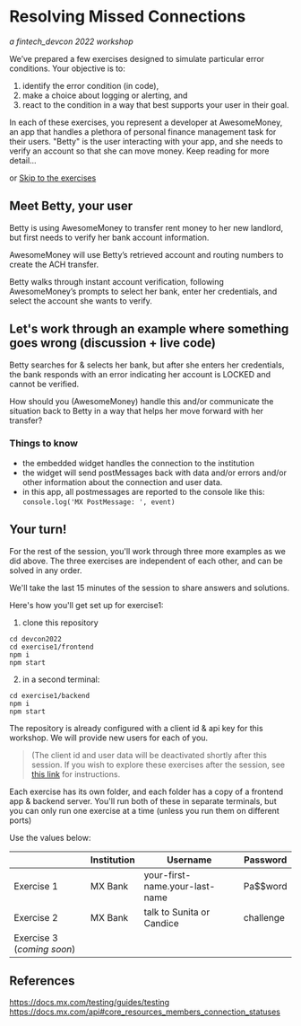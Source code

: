 # Resolving Missed Connections
_a fintech_devcon 2022 workshop_

We’ve prepared a few exercises designed to simulate particular error conditions.
Your objective is to:
1. identify the error condition (in code), 
2. make a choice about logging or alerting, and 
3. react to the condition in a way that best supports your user in their goal.

In each of these exercises, you represent a developer at AwesomeMoney, an app that handles a plethora of personal finance management task for their users. "Betty" is the user interacting with your app, and she needs to verify an account so that she can move money. Keep reading for more detail... 

or [Skip to the exercises](#your-turn)

## Meet Betty, your user

Betty is using AwesomeMoney to transfer rent money to her new landlord, but first needs to verify her bank account information. 

AwesomeMoney will use Betty’s retrieved account and routing numbers to create the ACH transfer. 

Betty walks through instant account verification, following AwesomeMoney’s prompts to select her bank, enter her credentials, and select the account she wants to verify.

## Let's work through an example where something goes wrong (discussion + live code)

Betty searches for & selects her bank, but after she enters her credentials, the bank responds with an error indicating her account is LOCKED and cannot be verified.

How should you (AwesomeMoney) handle this and/or communicate the situation back to Betty in a way that helps her move forward with her transfer?

### Things to know
- the embedded widget handles the connection to the institution
- the widget will send postMessages back with data and/or errors and/or other information about the connection and user data.
- in this app, all postmessages are reported to the console like this:
`console.log('MX PostMessage: ', event)`

## Your turn!

For the rest of the session, you'll work through three more examples as we did above. The three exercises are independent of each other, and can be solved in any order. 

We'll take the last 15 minutes of the session to share answers and solutions.

Here's how you'll get set up for exercise1:

1. clone this repository

```
cd devcon2022
cd exercise1/frontend
npm i 
npm start
```
2. in a second terminal:
```
cd exercise1/backend
npm i
npm start
```
The repository is already configured with a client id & api key for this workshop. We will provide new users for each of you.

> (The client id and user data will be deactivated shortly after this session. If you wish to explore these exercises after the session, see [this link](http://placeholder) for instructions.

Each exercise has its own folder, and each folder has a copy of a frontend app & backend server. You'll run both of these in separate terminals, but you can only run one exercise at a time (unless you run them on different ports)

Use the values below:

|     | Institution | Username | Password |
| --- | ----------- | -------- | -------- |
| Exercise 1 | MX Bank | your-first-name.your-last-name | Pa$$word |
| Exercise 2 | MX Bank | talk to Sunita or Candice | challenge |
| Exercise 3 (_coming soon_)|  |  |  | 


## References
https://docs.mx.com/testing/guides/testing
https://docs.mx.com/api#core_resources_members_connection_statuses